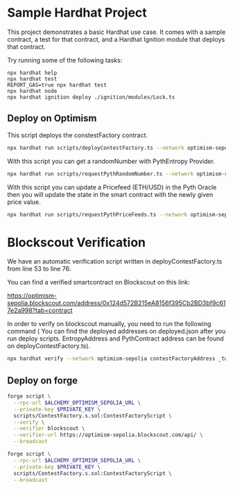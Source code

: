 # Sample Hardhat Project

This project demonstrates a basic Hardhat use case. It comes with a sample contract, a test for that contract, and a Hardhat Ignition module that deploys that contract.

Try running some of the following tasks:

```shell
npx hardhat help
npx hardhat test
REPORT_GAS=true npx hardhat test
npx hardhat node
npx hardhat ignition deploy ./ignition/modules/Lock.ts
```

## Deploy on Optimism 


This script deploys the constestFactory contract.
```bash
npx hardhat run scripts/deployContestFactory.ts --network optimism-sepolia
```

With this script you can get a randomNumber with PythEntropy Provider.
```bash
npx hardhat run scripts/requestPythRandomNumber.ts --network optimism-sepolia
```

With this script you can update a Pricefeed (ETH/USD) in the Pyth Oracle then you will update the state in the smart contract with the newly given price value.
```bash
npx hardhat run scripts/requestPythPriceFeeds.ts --network optimism-sepolia
```

# Blockscout Verification

We have an automatic verification script written in deployContestFactory.ts from line 53 to line 76.

You can find a verified smartcontract on Blockscout on this link:

https://optimism-sepolia.blockscout.com/address/0x124d572B215eA8156f395Cb2BD3bf9c617e2a998?tab=contract


 In order to verify on blockscout manually, you need to run the following command ( You can find the deployed addresses on deployed.json after you run deploy scripts. EntropyAddress and PythContract address can be found on deployContestFactory.ts).

```bash
npx hardhat verify --network optimism-sepolia contestFactoryAddress _twitterAccountVerifierAddress _twitterProverAddress _entropyAddress _pythContract _myTokenAddress
```

## Deploy on forge

```bash
forge script \
  --rpc-url $ALCHEMY_OPTIMISM_SEPOLIA_URL \
  --private-key $PRIVATE_KEY \
  scripts/ContestFactory.s.sol:ContestFactoryScript \
  --verify \
  --verifier blockscout \
  --verifier-url https://optimism-sepolia.blockscout.com/api/ \
  --broadcast
```

```bash
forge script \
  --rpc-url $ALCHEMY_OPTIMISM_SEPOLIA_URL \
  --private-key $PRIVATE_KEY \
  scripts/ContestFactory.s.sol:ContestFactoryScript \
  --broadcast
```
